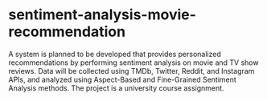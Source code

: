 # sentiment-analysis-movie-recommendation
A system is planned to be developed that provides personalized recommendations by performing sentiment analysis on movie and TV show reviews. Data will be collected using TMDb, Twitter, Reddit, and Instagram APIs, and analyzed using Aspect-Based and Fine-Grained Sentiment Analysis methods. The project is a university course assignment.
